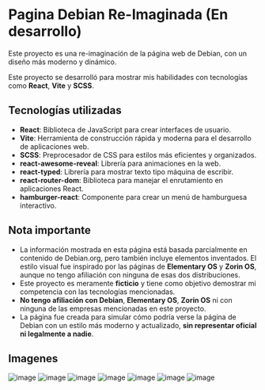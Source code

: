 # Pagina Debian Re-Imaginada (En desarrollo)

Este proyecto es una re-imaginación de la página web de Debian, con un diseño más moderno y dinámico. 

Este proyecto se desarrolló para mostrar mis habilidades con tecnologías como **React**, **Vite** y **SCSS**. 

## Tecnologías utilizadas

- **React**: Biblioteca de JavaScript para crear interfaces de usuario.
- **Vite**: Herramienta de construcción rápida y moderna para el desarrollo de aplicaciones web.
- **SCSS**: Preprocesador de CSS para estilos más eficientes y organizados.
- **react-awesome-reveal**: Librería para animaciones en la web.
- **react-typed**: Librería para mostrar texto tipo máquina de escribir.
- **react-router-dom**: Biblioteca para manejar el enrutamiento en aplicaciones React.
- **hamburger-react**: Componente para crear un menú de hamburguesa interactivo.

## Nota importante

- La información mostrada en esta página está basada parcialmente en contenido de Debian.org, pero también incluye elementos inventados. El estilo visual fue inspirado por las páginas de **Elementary OS** y **Zorin OS**, aunque no tengo afiliación con ninguna de esas dos distribuciones.
- Este proyecto es meramente **ficticio** y tiene como objetivo demostrar mi competencia con las tecnologías mencionadas.
- **No tengo afiliación con Debian**, **Elementary OS**, **Zorin OS** ni con ninguna de las empresas mencionadas en este proyecto.
- La página fue creada para simular cómo podría verse la página de Debian con un estilo más moderno y actualizado, **sin representar oficial ni legalmente a nadie**.

## Imagenes

![image](https://github.com/user-attachments/assets/10457bb0-9714-47da-9eed-625243cca635)
![image](https://github.com/user-attachments/assets/c7e9d29c-e16c-4b43-acff-3887ab9b9053)
![image](https://github.com/user-attachments/assets/4b37f4e0-8e61-4e72-98f6-b025616cdfb3)
![image](https://github.com/user-attachments/assets/53d35ff6-985b-4043-9995-e7a39abc574e)
![image](https://github.com/user-attachments/assets/db26d11b-3e31-4157-a9d4-be0eb51f851a)
![image](https://github.com/user-attachments/assets/87671ad8-6108-40f9-b9ef-a6a5a8053b58)
![image](https://github.com/user-attachments/assets/cc751ced-a0df-4edc-938d-aa450ede648d)
